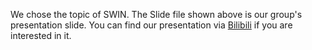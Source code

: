 
We chose the topic of SWIN.
The Slide file shown above is our group's presentation slide.
You can find our presentation via [Bilibili][1] if you are interested in it.

[1]: https://www.bilibili.com/video/BV1nT4y1a7R4/